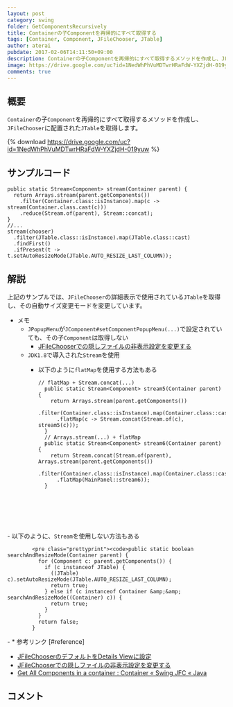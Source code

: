 ```yaml
---
layout: post
category: swing
folder: GetComponentsRecursively
title: Containerの子Componentを再帰的にすべて取得する
tags: [Container, Component, JFileChooser, JTable]
author: aterai
pubdate: 2017-02-06T14:11:50+09:00
description: Containerの子Componentを再帰的にすべて取得するメソッドを作成し、JFileChooserに配置されたJTableを取得します。
image: https://drive.google.com/uc?id=1NedWhPhVuMDTwrHRaFdW-YXZjdH-019yuw
comments: true
---
```

## 概要
`Container`の子`Component`を再帰的にすべて取得するメソッドを作成し、`JFileChooser`に配置された`JTable`を取得します。

{% download https://drive.google.com/uc?id=1NedWhPhVuMDTwrHRaFdW-YXZjdH-019yuw %}

## サンプルコード
<pre class="prettyprint"><code>public static Stream&lt;Component&gt; stream(Container parent) {
  return Arrays.stream(parent.getComponents())
    .filter(Container.class::isInstance).map(c -&gt; stream(Container.class.cast(c)))
    .reduce(Stream.of(parent), Stream::concat);
}
//...
stream(chooser)
  .filter(JTable.class::isInstance).map(JTable.class::cast)
  .findFirst()
  .ifPresent(t -&gt; t.setAutoResizeMode(JTable.AUTO_RESIZE_LAST_COLUMN));
</code></pre>

## 解説
上記のサンプルでは、`JFileChooser`の詳細表示で使用されている`JTable`を取得し、その自動サイズ変更モードを変更しています。

- メモ
    - `JPopupMenu`が`JComponent#setComponentPopupMenu(...)`で設定されていても、その子`Component`は取得しない
        - [JFileChooserでの隠しファイルの非表示設定を変更する](https://ateraimemo.com/Swing/FileHidingEnabled.html)
    - `JDK1.8`で導入された`Stream`を使用
        - 以下のように`flatMap`を使用する方法もある
            
            <pre class="prettyprint"><code>// flatMap + Stream.concat(...)
            public static Stream&lt;Component&gt; stream5(Container parent) {
              return Arrays.stream(parent.getComponents())
                .filter(Container.class::isInstance).map(Container.class::cast)
                .flatMap(c -&gt; Stream.concat(Stream.of(c), stream5(c)));
            }
            // Arrays.stream(...) + flatMap
            public static Stream&lt;Component&gt; stream6(Container parent) {
              return Stream.concat(Stream.of(parent), Arrays.stream(parent.getComponents())
                .filter(Container.class::isInstance).map(Container.class::cast)
                .flatMap(MainPanel::stream6));
            }
</code></pre>
        - 以下のように、`Stream`を使用しない方法もある
            
            <pre class="prettyprint"><code>public static boolean searchAndResizeMode(Container parent) {
              for (Component c: parent.getComponents()) {
                if (c instanceof JTable) {
                  ((JTable) c).setAutoResizeMode(JTable.AUTO_RESIZE_LAST_COLUMN);
                  return true;
                } else if (c instanceof Container &amp;&amp; searchAndResizeMode((Container) c)) {
                  return true;
                }
              }
              return false;
            }
</code></pre>
        - * 参考リンク [#reference]
- [JFileChooserのデフォルトをDetails Viewに設定](https://ateraimemo.com/Swing/DetailsViewFileChooser.html)
- [JFileChooserでの隠しファイルの非表示設定を変更する](https://ateraimemo.com/Swing/FileHidingEnabled.html)
- [Get All Components in a container : Container « Swing JFC « Java](http://www.java2s.com/Code/Java/Swing-JFC/GetAllComponentsinacontainer.htm)

<!-- dummy comment line for breaking list -->

## コメント
